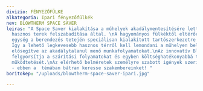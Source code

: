 ```yaml
---
divizio: FÉNYEZŐFÜLKE
alkategoria: Ipari fényezőfülkék
nev: BLOWTHERM SPACE SAVER
leiras: "A Space Saver kialakítása a műhelyek akadálymentesítésére lett fejlesztve
  hasznos terek felszabadítása által. \nA hagyományos fülkéktől eltérően a gépészeti
  egység a berendezés tetején speciálisan kialakított tartószerkezetre kerül elhelyezésre.
  Így a lehető legkevesebb hasznos térről kell lemondani a műhelyen belül, ezzel is
  elősegítve az akadálytalanul menő munkafolyamatokat.\nAz innovatív Blowpower™ rendszer
  felgyorsítja a szárítási folyamatokat és egyben költséghatékonyabbá teszi a fülke
  működtetését.\nAz elérhető belméretek személyre szabott igények szerint alakíthatóak
  - ebben a  témában bátran keresse szakembereinket! "
boritokep: "/uploads/blowtherm-space-saver-ipari.jpg"

---
```

